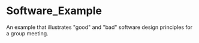 # Software_Example
An example that illustrates "good" and "bad" software design principles for a group meeting.
